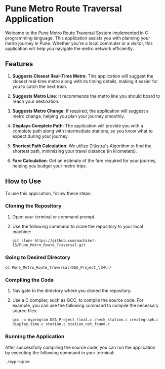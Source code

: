 # Pune Metro Route Traversal Application

Welcome to the Pune Metro Route Traversal System implemented in C programming language. This application assists you with planning your metro journey in Pune. Whether you're a local commuter or a visitor, this application will help you navigate the metro network efficiently.

## Features

1. **Suggests Closest Real-Time Metro**: This application will suggest the closest real-time metro along with its timing details, making it easier for you to catch the next train.

2. **Suggests Metro Line**: It recommends the metro line you should board to reach your destination.

3. **Suggests Metro Change**: If required, the application will suggest a metro change, helping you plan your journey smoothly.

4. **Displays Complete Path**: The application will provide you with a complete path along with intermediate stations, so you know what to expect during your journey.

5. **Shortest Path Calculation**: We utilize Dijkstra's Algorithm to find the shortest path, minimizing your travel distance (in kilometers).

6. **Fare Calculation**: Get an estimate of the fare required for your journey, helping you budget your metro trips.

## How to Use

To use this application, follow these steps:

### Cloning the Repository

1. Open your terminal or command prompt.
2. Use the following command to clone the repository to your local machine:

    ```shell
    git clone https://github.com/nachiket-15/Pune_Metro_Route_Traversal.git
    ```
### Going to Desired Directory

   ```shell
   cd Pune_Metro_Route_Traversal/DSA_Project_\(M\)/
   ```

### Compiling the Code

1. Navigate to the directory where you cloned the repository.

2. Use a C compiler, such as GCC, to compile the source code. For example, you can use the following command to compile the necessary source files:

    ```shell
    gcc -o myprogram DSA_Project_final.c check_station.c creategraph.c display_time.c station.c station_not_found.c
    ```

### Running the Application

After successfully compiling the source code, you can run the application by executing the following command in your terminal:

```shell
./myprogram


